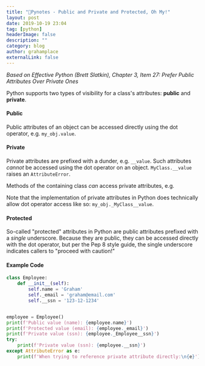 ```yaml
---
title: "🐍Pynotes - Public and Private and Protected, Oh My!"
layout: post
date: 2019-10-19 23:04
tag: [python]
headerImage: false
description: ""
category: blog
author: grahamplace
externalLink: false
---
```

_Based on Effective Python (Brett Slatkin), Chapter 3, Item 27: Prefer Public Attributes Over Private Ones_

Python supports two types of visibility for a class's attributes: **public** and **private**.

#### Public
Public attributes of an object can be accessed directly using the dot operator, e.g. `my_obj.value`.


#### Private
Private attributes are prefixed with a dunder, e.g. `__value`. Such attributes _cannot_ be accessed using the dot operator on an object. `MyClass.__value` raises an `AttributeError`.

Methods of the containing class _can_ access private attributes, e.g.

Note that the implementation of private attributes in Python does technically allow dot operator access like so: `my_obj._MyClass__value`.


#### Protected
So-called "protected" attributes in Python are public attributes prefixed with a _single_ underscore. Because they are public, they can be accessed directly with the dot operator, but per the Pep 8 style guide, the single underscore indicates callers to "proceed with caution!"


#### Example Code

```python
class Employee:
	def __init__(self):
		self.name = 'Graham'
		self._email = 'graham@email.com'
		self.__ssn = '123-12-1234'


employee = Employee()
print(f'Public value (name): {employee.name}')
print(f'Protected value (email): {employee._email}')
print(f'Private value (ssn): {employee._Employee__ssn}')
try:
	print(f'Private value (ssn): {employee.__ssn}')
except AttributeError as e:
	print(f'When trying to reference private attribute directly:\n{e}')
```
